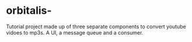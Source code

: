 # orbitalis-
Tutorial project made up of three separate components to convert youtube vidoes to mp3s. A UI, a message queue and a consumer. 
